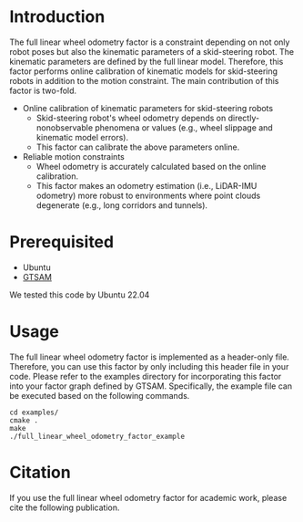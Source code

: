# Introduction
The full linear wheel odometry factor is a constraint depending on not only robot poses but also the kinematic parameters of a skid-steering robot. The kinematic parameters are defined by the full linear model. Therefore, this factor performs online calibration of kinematic models for skid-steering robots in addition to the motion constraint. 
The main contribution of this factor is two-fold.
* Online calibration of kinematic parameters for skid-steering robots
    * Skid-steering robot's wheel odometry depends on directly-nonobservable phenomena or values (e.g., wheel slippage
      and kinematic model errors).
    * This factor can calibrate the above parameters online.
* Reliable motion constraints
    * Wheel odometry is accurately calculated based on the online calibration.
    * This factor makes an odometry estimation (i.e., LiDAR-IMU odometry) more robust to environments where point clouds degenerate (e.g., long corridors and tunnels).

<!-- The following video validates that LiDAR-IMU odometry with our full linear wheel odometry factor accomplishes accurate odometry estimation even in long corridors.
![アップロードした回路図の画像を ID で指定](/doc/LIWO_with_online_calibration.mp4) -->
# Prerequisited
* Ubuntu
* [GTSAM](https://github.com/borglab/gtsam/tree/4.2a9)

We tested this code by Ubuntu 22.04

# Usage
The full linear wheel odometry factor is implemented as a header-only file. Therefore, you can use this factor by only including this header file in your code. Please refer to the examples directory for incorporating this factor into your factor graph defined by GTSAM. Specifically, the example file can be executed based on the following commands.
```commandline
cd examples/
cmake .
make
./full_linear_wheel_odometry_factor_example
```

# Citation
If you use the full linear wheel odometry factor for academic work, please cite the following publication.
